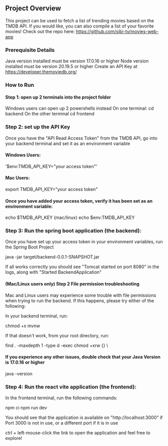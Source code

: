 ## Project Overview

This project can be used to fetch a list of trending movies based on the TMDB API.
If you would like, you can also compile a list of your favorite movies!
Check out the repo here: https://github.com/sibi-tv/movies-web-app

### Prerequisite Details
Java version installed must be version 17.0.16 or higher
Node version installed must be version 20.19.5 or higher
Create an API Key at https://developer.themoviedb.org/

### How to Run

#### Step 1: open up 2 terminals into the project folder
Windows users can open up 2 powershells instead
On one terminal: cd backend
On the other terminal cd frontend

### Step 2: set up the API Key
Once you have the "API Read Access Token" from the TMDB API, go into your backend terminal and set it as an environment variable

#### Windows Users:
'$env:TMDB_API_KEY="your access token"'

#### Mac Users:
export TMDB_API_KEY="your access token"

#### Once you have added your access token, verify it has been set as an environment variable:
echo $TMDB_API_KEY (mac/linux)
echo $env:TMDB_API_KEY

### Step 3: Run the spring boot application (the backend):
Once you have set up your access token in your environment variables, run the Spring Boot Project

java -jar target/backend-0.0.1-SNAPSHOT.jar

If all works correctly you should see "Tomcat started on port 8080" in the logs, along with "Started BackendApplication"

#### (Mac/Linux users only) Step 2 File permission troubleshooting
Mac and Linux users may experience some trouble with file permissions when trying to run the backend.
If this happens, please try either of the following:

In your backend terminal, run:

chmod +x mvnw

If that doesn't work, from your root directory, run:

find . -maxdepth 1 -type d -exec chmod +xrw {} \

#### If you experience any other issues, double check that your Java Version is 17.0.16 or higher
java -version

### Step 4: Run the react vite application (the frontend):
In the frontend terminal, run the following commands:

npm ci
npm run dev

You should see that the application is available on "http://localhost:3000" if Port 3000 is not in use, or a different port if it is in use

ctrl + left-mouse-click the link to open the application and feel free to explore!


